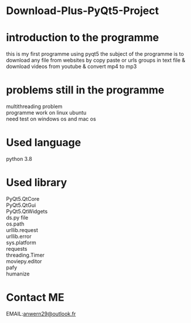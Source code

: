 # Download-Plus-PyQt5-Project
# introduction to the programme
this is my first programme using pyqt5 the subject of the programme is to download any file from websites by copy paste or urls groups in text file & download
videos from youtube & convert mp4 to mp3
# problems still in the programme
multithreading problem<br>
programme work on linux ubuntu <br>
need test on windows os and mac os<br>
# Used language
python 3.8
# Used library
PyQt5.QtCore<br>
PyQt5.QtGui<br>
PyQt5.QtWidgets<br>
ds.py file<br>
os.path<br>
urllib.request<br>
urllib.error<br>
sys.platform<br>
requests<br>
threading.Timer<br>
moviepy.editor<br>
pafy<br>
humanize<br>
# Contact ME
EMAIL:anwern29@outlook.fr
